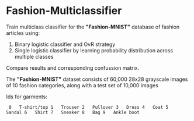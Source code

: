 # Fashion-Multiclassifier
Train multiclass classifier for the __"Fashion-MNIST"__ database of fashion articles using: 
1. Binary logistic classifier and OvR strategy
2. Single logistic classifier by learning probability distribution across multiple classes 

Compare results and corresponding confussion matrix. 

The __"Fashion-MNIST"__ dataset consists of 60,000 28x28 grayscale images of 10 fashion categories, along with a test set of 10,000 images


Ids for garments:

`
0	T-shirt/top
1	Trouser
2	Pullover
3	Dress
4	Coat
5	Sandal
6	Shirt
7	Sneaker
8	Bag
9	Ankle boot`
